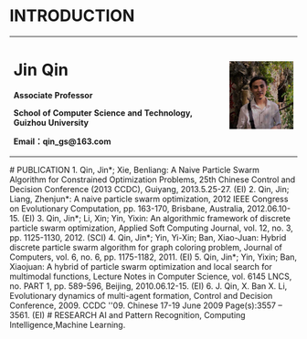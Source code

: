 # INTRODUCTION
<table border="0">
  <tr>
    <td width="75%">
      <h1>Jin Qin</h1>
      <p><b>Associate Professor</b></p>
      <p><b>School of Computer Science and Technology, Guizhou University</b></p>
      <p><b>Email：qin_gs@163.com</b></p>
    </td>
    <td width="100%">
      <img src="/2.jpg" width="100%">      
    </td>
  </tr>
</table>
# PUBLICATION
1. Qin, Jin*; Xie, Benliang: A Naive Particle Swarm Algorithm for Constrained Optimization Problems, 25th Chinese Control and Decision Conference (2013 CCDC), Guiyang, 2013.5.25-27. (EI)
2. Qin, Jin; Liang, Zhenjun*: A naive particle swarm optimization, 2012 IEEE Congress on Evolutionary Computation, pp. 163-170, Brisbane, Australia, 2012.06.10-15. (EI)
3. Qin, Jin*; Li, Xin; Yin, Yixin: An algorithmic framework of discrete particle swarm optimization, Applied Soft Computing Journal, vol. 12, no. 3, pp. 1125-1130, 2012. (SCI)
4. Qin, Jin*; Yin, Yi-Xin; Ban, Xiao-Juan: Hybrid discrete particle swarm algorithm for graph coloring problem, Journal of Computers, vol. 6, no. 6, pp. 1175-1182, 2011. (EI)
5. Qin, Jin*; Yin, Yixin; Ban, Xiaojuan: A hybrid of particle swarm optimization and local search for multimodal functions, Lecture Notes in Computer Science, vol. 6145 LNCS, no. PART 1, pp. 589-596, Beijing, 2010.06.12-15. (EI)
6. J. Qin, X. Ban X. Li, Evolutionary dynamics of multi-agent formation, Control and Decision Conference, 2009. CCDC ''09. Chinese 17-19 June 2009 Page(s):3557 – 3561. (EI)
# RESEARCH
AI and Pattern Recognition, Computing Intelligence,Machine Learning.
